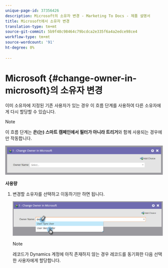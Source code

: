 ```yaml
---
unique-page-id: 37356426
description: Microsoft의 소유자 변경 - Marketing To Docs - 제품 설명서
title: Microsoft에서 소유자 변경
translation-type: tm+mt
source-git-commit: 5b9f48c98464c79bcdca2e335f6a4a2edce98ce4
workflow-type: tm+mt
source-wordcount: '91'
ht-degree: 0%

---
```



# Microsoft {#change-owner-in-microsoft}의 소유자 변경

이미 소유자에 지정된 기존 사용자가 있는 경우 이 흐름 단계를 사용하여 다른 소유자에게 다시 할당할 수 있습니다.

>[!NOTE]
>
>이 흐름 단계는 **은(는) 스마트 캠페인에서 필터가 아니라 트리거**&#x200B;와 함께 사용되는 경우에만 작동합니다.

![](assets/one-1.png)

**사용량**

1. 변경할 소유자를 선택하고 이동하기만 하면 됩니다.

   ![](assets/two-1.png)

   >[!NOTE]
   >
   >레코드가 Dynamics 계정에 아직 존재하지 않는 경우 레코드를 동기화한 다음 선택한 사용자에게 할당합니다.
